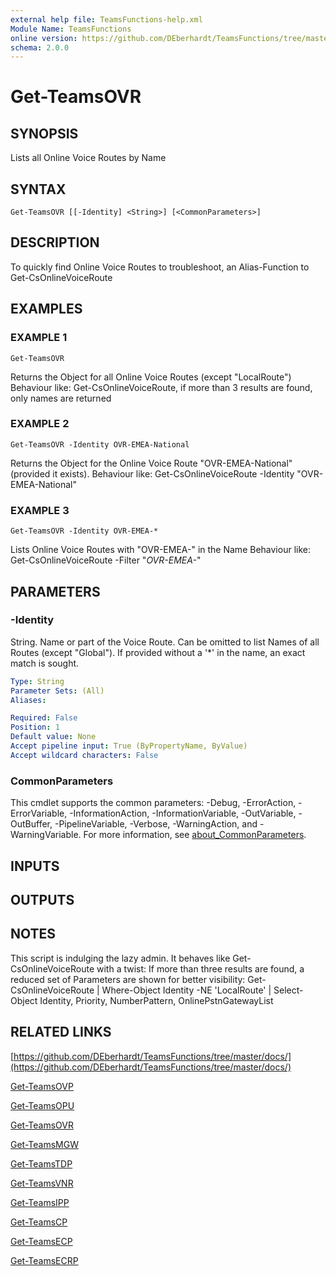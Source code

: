 ```yaml
---
external help file: TeamsFunctions-help.xml
Module Name: TeamsFunctions
online version: https://github.com/DEberhardt/TeamsFunctions/tree/master/docs/
schema: 2.0.0
---
```


# Get-TeamsOVR

## SYNOPSIS
Lists all Online Voice Routes by Name

## SYNTAX

```
Get-TeamsOVR [[-Identity] <String>] [<CommonParameters>]
```

## DESCRIPTION
To quickly find Online Voice Routes to troubleshoot, an Alias-Function to Get-CsOnlineVoiceRoute

## EXAMPLES

### EXAMPLE 1
```
Get-TeamsOVR
```

Returns the Object for all Online Voice Routes (except "LocalRoute")
Behaviour like: Get-CsOnlineVoiceRoute, if more than 3 results are found, only names are returned

### EXAMPLE 2
```
Get-TeamsOVR -Identity OVR-EMEA-National
```

Returns the Object for the Online Voice Route "OVR-EMEA-National" (provided it exists).
Behaviour like: Get-CsOnlineVoiceRoute -Identity "OVR-EMEA-National"

### EXAMPLE 3
```
Get-TeamsOVR -Identity OVR-EMEA-*
```

Lists Online Voice Routes with "OVR-EMEA-" in the Name
Behaviour like: Get-CsOnlineVoiceRoute -Filter "*OVR-EMEA-*"

## PARAMETERS

### -Identity
String.
Name or part of the Voice Route.
Can be omitted to list Names of all Routes (except "Global").
If provided without a '*' in the name, an exact match is sought.

```yaml
Type: String
Parameter Sets: (All)
Aliases:

Required: False
Position: 1
Default value: None
Accept pipeline input: True (ByPropertyName, ByValue)
Accept wildcard characters: False
```

### CommonParameters
This cmdlet supports the common parameters: -Debug, -ErrorAction, -ErrorVariable, -InformationAction, -InformationVariable, -OutVariable, -OutBuffer, -PipelineVariable, -Verbose, -WarningAction, and -WarningVariable. For more information, see [about_CommonParameters](http://go.microsoft.com/fwlink/?LinkID=113216).

## INPUTS

## OUTPUTS

## NOTES
This script is indulging the lazy admin.
It behaves like Get-CsOnlineVoiceRoute with a twist:
If more than three results are found, a reduced set of Parameters are shown for better visibility:
Get-CsOnlineVoiceRoute | Where-Object Identity -NE 'LocalRoute' | Select-Object Identity, Priority, NumberPattern, OnlinePstnGatewayList

## RELATED LINKS

[https://github.com/DEberhardt/TeamsFunctions/tree/master/docs/](https://github.com/DEberhardt/TeamsFunctions/tree/master/docs/)

[Get-TeamsOVP]()

[Get-TeamsOPU]()

[Get-TeamsOVR]()

[Get-TeamsMGW]()

[Get-TeamsTDP]()

[Get-TeamsVNR]()

[Get-TeamsIPP]()

[Get-TeamsCP]()

[Get-TeamsECP]()

[Get-TeamsECRP]()

